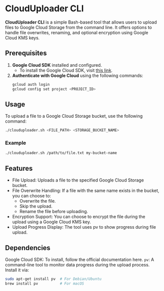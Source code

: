 # CloudUploader CLI

**CloudUploader CLI** is a simple Bash-based tool that allows users to upload files to Google Cloud Storage from the command line. It offers options to handle file overwrites, renaming, and optional encryption using Google Cloud KMS keys.

## Prerequisites

1. **Google Cloud SDK** installed and configured.
   - To install the Google Cloud SDK, visit [this link](https://cloud.google.com/sdk/docs/install).
2. **Authenticate with Google Cloud** using the following commands:
   ```bash
   gcloud auth login
   gcloud config set project <PROJECT_ID>

## Usage

To upload a file to a Google Cloud Storage bucket, use the following command:

```bash
./clouduploader.sh <FILE_PATH> <STORAGE_BUCKET_NAME>
```

### Example
```bash
./clouduploader.sh /path/to/file.txt my-bucket-name

```

## Features
- File Upload: Uploads a file to the specified Google Cloud Storage bucket.
- File Overwrite Handling: If a file with the same name exists in the bucket, you can choose to:
    -  Overwrite the file.
    - Skip the upload.
    - Rename the file before uploading.
- Encryption Support: You can choose to encrypt the file during the upload using a Google Cloud KMS key.
- Upload Progress Display: The tool uses pv to show progress during file upload.


## Dependencies
Google Cloud SDK: To install, follow the official documentation here.
`pv`: A command-line tool to monitor data progress during the upload process. Install it via:
```bash
sudo apt-get install pv  # For Debian/Ubuntu
brew install pv          # For macOS
```